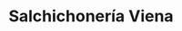 ---
title: "Salchichonería Viena"
url: /quetzaltenango/salchichoneria-viena-14-avenida-a/
shop: carnicero
---